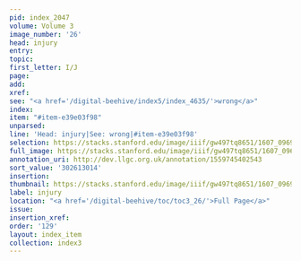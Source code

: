 ```yaml
---
pid: index_2047
volume: Volume 3
image_number: '26'
head: injury
entry:
topic:
first_letter: I/J
page:
add:
xref:
see: "<a href='/digital-beehive/index5/index_4635/'>wrong</a>"
index:
item: "#item-e39e03f98"
unparsed:
line: 'Head: injury|See: wrong|#item-e39e03f98'
selection: https://stacks.stanford.edu/image/iiif/gw497tq8651/1607_0969/421,3014,505,169/full/0/default.jpg
full_image: https://stacks.stanford.edu/image/iiif/gw497tq8651/1607_0969/full/full/0/default.jpg
annotation_uri: http://dev.llgc.org.uk/annotation/1559745402543
sort_value: '302613014'
insertion:
thumbnail: https://stacks.stanford.edu/image/iiif/gw497tq8651/1607_0969/421,3014,505,169/150,/0/default.jpg
label: injury
location: "<a href='/digital-beehive/toc/toc3_26/'>Full Page</a>"
issue:
insertion_xref:
order: '129'
layout: index_item
collection: index3
---
```

